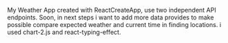 My Weather App created with ReactCreateApp, use two independent API endpoints.
Soon, in next steps i want to add more data provides to make possible compare expected weather and current time in finding locations.
i used chart-2.js and react-typing-effect.
